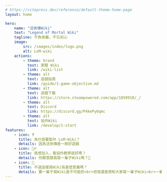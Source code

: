 ```yaml
---
# https://vitepress.dev/reference/default-theme-home-page
layout: home

hero:
    name: "活俠傳Wiki"
    text: "Legend of Mortal Wiki"
    tagline: 不負俠義，不忘初心
    image:
        src: /images/index/logo.png
        alt: LoM-wiki
    actions:
        - theme: brand
          text: 瀏覽 Wiki
          link: /wiki-list
        - theme: alt
          text: 遊戲指南
          link: /guide/1-game-objective.md
        - theme: alt
          text: 遊戲下載
          link: https://store.steampowered.com/app/1859910/_/
        - theme: alt
          text: Discord
          link: https://discord.gg/P4kePy6qmc
        - theme: alt
          text: 協作Wiki
          link: /develop/1-start
features:
    - icon: ❓
      title: 為什麼要製作 LoM-Wiki？
      details: 因為活俠傳是一款好遊戲
    - icon: 🙋‍♂️
      title: 我想加入，看協作教學就好嗎？
      details: 你願意跟我寫一輩子Wiki嗎？👀
    - icon: 🌟
      title: 不過這樣寫Wiki有甚麼意義嗎？
      details: 要一輩子寫Wiki是不可能的<br>但我還是想和大家寫一輩子Wiki<br>一輩子都不會再分開！
---
```


<script setup>
import { onMounted } from 'vue';
import { withBase } from "vitepress";

onMounted(() => {
  const heroImage = document.querySelector('.image-container .VPImage');

  const character = document.createElement('img');
  character.id = 'character';
  character.src = withBase('/images/generic/plum_hand.png');
  character.alt = 'Character';
  
  const characterRun = document.createElement('img');
  characterRun.id = 'character-run';
  characterRun.src = withBase('/images/generic/plum_happy_01.png');
  characterRun.alt = 'Character Running';
  characterRun.style.display = 'none';
  
  const characterFade = document.createElement('img');
  characterFade.id = 'character-fade';
  characterFade.src = withBase('/images/index/logo.png');
  characterFade.alt = 'Logo';
  characterFade.style.display = 'none';

  heroImage.parentElement.appendChild(character);
  heroImage.parentElement.appendChild(characterRun);
  heroImage.parentElement.appendChild(characterFade);

  character.addEventListener('animationend', function() {
    this.style.display = 'none';
    characterRun.style.display = 'block';
    characterRun.style.animationPlayState = 'running';
  });

  characterRun.addEventListener('animationend', function() {
    this.style.display = 'none';
    characterFade.style.display = 'block';
    characterFade.style.animationPlayState = 'running';
  });
})
</script>

<style>
@keyframes peek {
  0% { right: 30px; bottom: -600px; opacity: 1; transform: rotate(0deg); }
  20% { right: 30px; bottom: -300px; transform: rotate(0deg); }
  30% { transform: rotate(-20deg); }
  50% { transform: rotate(20deg); }
  70% { transform: rotate(-20deg); }
  80% { right: 30px; bottom: -300px; transform: rotate(0deg); }
  100% { right: 30px; bottom: -800px; opacity: 1; transform: rotate(0deg); }
}

@keyframes run {
  0% { right: -800px; bottom: -350px; }
  100% { right: 600%; bottom: -350px; }
}

@keyframes fade {
  0% { opacity: 0; }
  100% { opacity: 1; }
}
.image-container{
  clip-path: inset(-100px -100px -50px 20px);
}

.image-container .VPImage{
  display: none;
}

#character {
  position: fixed;
  right: 0px;
  bottom: 0px;
  opacity: 0;
  transform: rotate(0deg);
  transform-origin: bottom right;
  animation: peek 2.5s linear;
}

#character-run {
  position: fixed;
  right: -100px;
  bottom: 10px;
  display: none;
  animation: run 1.5s linear;
}

#character-fade {
  position: fixed;
  width: 300px;
  height: 300px;
  left: 50%;
  top: 50%;
  opacity: 1;
  transform: translate(-50%, -50%);
  display: none;
  animation: fade 0.5s linear;
}

@media (max-width: 960px){
  .image-container .VPImage{
    display: block;
  }
  #character{
    display: none;
  }
  #character-run{
    display: none;
  }
  #character-fade{
    display: none;
  }
}

</style>
